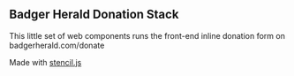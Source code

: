 ## Badger Herald Donation Stack

This little set of web components runs the front-end inline donation form on badgerherald.com/donate

Made with [stencil.js](https://stenciljs.com/)